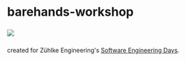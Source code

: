 barehands-workshop
==================

<img src="http://blog.zuehlke.com/wp-content/uploads/2013/09/Zuehlke_SWE-Days_Logo_final_SWE-Days-petrol-215x215.jpg" style="margin: 24px auto; display: block;"/>
created for Zühlke Engineering's <a href="http://blog.zuehlke.com/software-engineering-days-knowledge-transfer-at-zuhlke/">Software Engineering Days</a>.
